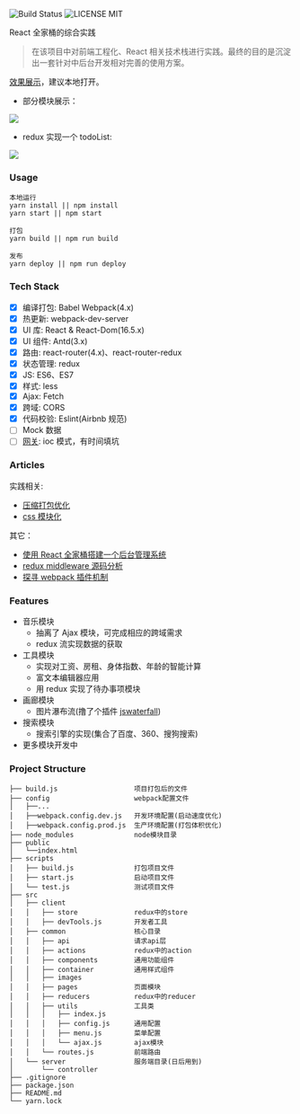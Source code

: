 ![Build Status](https://travis-ci.org/MuYunyun/reactSPA.svg?branch=master) ![LICENSE MIT](https://img.shields.io/npm/l/express.svg)

React 全家桶的综合实践

> 在该项目中对前端工程化、React 相关技术栈进行实践。最终的目的是沉淀出一套针对中后台开发相对完善的使用方案。

[效果展示](https://muyunyun.github.io/reactSPA)，建议本地打开。

* 部分模块展示：

![](http://files.cnblogs.com/files/MuYunyun/reactSPA.gif)

* redux 实现一个 todoList:

![](http://files.cnblogs.com/files/MuYunyun/todoList.gif)

### Usage

```
本地运行
yarn install || npm install
yarn start || npm start

打包
yarn build || npm run build

发布
yarn deploy || npm run deploy
```

### Tech Stack

- [x] 编译打包: Babel Webpack(4.x)
- [x] 热更新: webpack-dev-server
- [x] UI 库: React & React-Dom(16.5.x)
- [x] UI 组件: Antd(3.x)
- [x] 路由: react-router(4.x)、react-router-redux
- [x] 状态管理: redux
- [x] JS: ES6、ES7
- [x] 样式: less
- [x] Ajax: Fetch
- [x] 跨域: CORS
- [x] 代码校验: Eslint(Airbnb 规范)
- [ ] Mock 数据
- [ ] [网关](https://github.com/MuYunyun/gateway): ioc 模式，有时间填坑

### Articles

实践相关:

* [压缩打包优化](https://github.com/MuYunyun/reactSPA/issues/53)
* [css 模块化](https://github.com/MuYunyun/reactSPA/issues/52)

其它：

* [使用 React 全家桶搭建一个后台管理系统](http://muyunyun.cn/posts/9bfbdbf4/)
* [redux middleware 源码分析](http://muyunyun.cn/posts/7f9a92dc/)
* [探寻 webpack 插件机制](https://github.com/MuYunyun/blog/issues/19)

### Features

* 音乐模块
  * 抽离了 Ajax 模块，可完成相应的跨域需求
  * redux 流实现数据的获取
* 工具模块
  * 实现对工资、房租、身体指数、年龄的智能计算
  * 富文本编辑器应用
  * 用 redux 实现了待办事项模块
* 画廊模块
  * 图片瀑布流(撸了个插件 [jswaterfall](https://github.com/MuYunyun/waterfall))
* 搜索模块
  * 搜索引擎的实现(集合了百度、360、搜狗搜索)
* 更多模块开发中

### Project Structure

```
├── build.js                   项目打包后的文件
├── config                     webpack配置文件
│   ├──...
│   ├──webpack.config.dev.js   开发环境配置(启动速度优化)
│   ├──webpack.config.prod.js  生产环境配置(打包体积优化)
├── node_modules               node模块目录
├── public
│   └──index.html
├── scripts
│   ├── build.js               打包项目文件
│   ├── start.js               启动项目文件
│   └── test.js                测试项目文件
├── src
│   ├── client
│   │   ├── store              redux中的store
│   │   ├── devTools.js        开发者工具
│   ├── common                 核心目录
│   │   ├── api                请求api层
│   │   ├── actions            redux中的action
│   │   ├── components         通用功能组件
│   │   ├── container          通用样式组件
│   │   ├── images
│   │   ├── pages              页面模块
│   │   ├── reducers           redux中的reducer
│   │   ├── utils              工具类
│   │   │   ├── index.js
│   │   │   ├── config.js      通用配置
│   │   │   ├── menu.js        菜单配置
│   │   │   └── ajax.js        ajax模块
│   │   └── routes.js          前端路由
│   └── server                 服务端目录(日后用到)
│       └── controller
├── .gitignore
├── package.json
├── README.md
└── yarn.lock
```